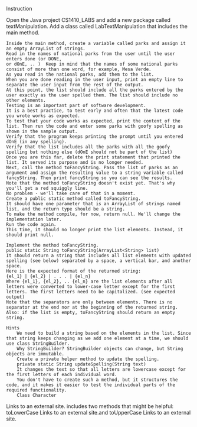 Instruction

Open the Java project CS1410_LABS and add a new package called textManipulation.
Add a class called LabTextManipulation that includes the main method.

    Inside the main method, create a variable called parks and assign it an empty ArrayList of strings.
    Read in the names of national parks from the user until the user enters done (or DONE,
    or dOnE, .. )  Keep in mind that the names of some national parks consist of more than one word, for example, Mesa Verde.
    As you read in the national parks, add them to the list.
    When you are done reading in the user input, print an empty line to separate the user input from the rest of the output.
    At this point, the list should include all the parks entered by the user exactly as the user spelled them. The list should include no other elements. 
    Testing is an important part of software development.
    It is a best practice, to test early and often that the latest code you wrote works as expected.
    To test that your code works as expected, print the content of the list. Then run the code and enter some parks with goofy spelling as shown in the sample output.
    Verify that the program keeps printing the prompt until you entered dOnE (in any spelling). 
    Verify that the list includes all the parks with all the goofy spelling but nothing else (dOnE should not be part of the list)
    Once you are this far, delete the print statement that printed the list. It served its purpose and is no longer needed. 
    Next, call the method toFancyString. Pass the list of parks as an argument and assign the resulting value to a string variable called fancyString. Then print fancyString so you can see the results.
    Note that the method toFancyString doesn't exist yet. That's why you'll get a red squiggly line.
    No problem - we'll take care of that in a moment.
    Create a public static method called toFancyString. 
    It should have one parameter that is an ArrayList of strings named list, and the return type should be a string.
    To make the method compile, for now, return null. We'll change the implementation later.
    Run the code again.
    This time, it should no longer print the list elements. Instead, it should print null.

    Implement the method toFancyString.
    public static String toFancyString(ArrayList<String> list) 
    It should return a string that includes all list elements with updated spelling (see below) separated by a space, a vertical bar, and another space. 
    Here is the expected format of the returned string:
    {el_1} | {el_2} | . . . | {el_n}
    Where {el_1}, {el_2}, .. {el_n} are the list elements after all letters were converted to lower-case letter except for the first letters. The first letters need to be capitalized. (see expected output)
    Note that the separators are only between elements. There is no separator at the end nor at the beginning of the returned string.
    Also: if the list is empty, toFancyString should return an empty string.

    Hints
        We need to build a string based on the elements in the list. Since that string keeps changing as we add one element at a time, we should use class StringBuilder. 
        Why StringBuilder? StringBuilder objects can change, but String objects are immutable.
        Create a private helper method to update the spelling. 
        private static String updateSpelling(String text)
        It changes the text so that all letters are lowercase except for the first letters of each individual word.
        You don't have to create such a method, but it structures the code, and it makes it easier to test the individual parts of the required functionality.
        Class Character 

Links to an external site. includes two methods that might be helpful:
toLowerCase Links to an external site.and toUpperCase Links to an external site.  
